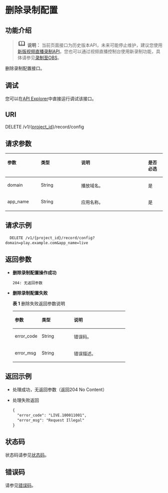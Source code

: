 # 删除录制配置<a name="live_03_0019"></a>

## 功能介绍<a name="section302145549150255"></a>

>![](public_sys-resources/icon-note.gif) **说明：** 
>当前页面接口为历史版本API，未来可能停止维护，建议您使用[新版视频直播录制API](删除录制规则.md)。您也可以通过视频直播控制台使用新录制功能，具体请参见[录制至OBS](https://support.huaweicloud.com/usermanual-live/live_01_0034.html)。

删除录制配置接口。

## 调试<a name="section5734104441314"></a>

您可以在[API Explorer](https://apiexplorer.developer.huaweicloud.com/apiexplorer/doc?product=Live&api=DeleteRecordConfig)中直接运行调试该接口。

## URI<a name="section938693467150255"></a>

DELETE /v1/\{[project\_id](获取项目ID.md)\}/record/config

## 请求参数<a name="section408969435150255"></a>

<a name="table1505591548150255"></a>
<table><thead align="left"><tr id="row460380035150255"><th class="cellrowborder" valign="top" width="21.279999999999998%" id="mcps1.1.5.1.1"><p id="p1093441678150255"><a name="p1093441678150255"></a><a name="p1093441678150255"></a>参数</p>
</th>
<th class="cellrowborder" valign="top" width="25.53%" id="mcps1.1.5.1.2"><p id="p240736716150255"><a name="p240736716150255"></a><a name="p240736716150255"></a>类型</p>
</th>
<th class="cellrowborder" valign="top" width="42.55%" id="mcps1.1.5.1.3"><p id="p1841154147150255"><a name="p1841154147150255"></a><a name="p1841154147150255"></a>说明</p>
</th>
<th class="cellrowborder" valign="top" width="10.639999999999999%" id="mcps1.1.5.1.4"><p id="p2000830373150255"><a name="p2000830373150255"></a><a name="p2000830373150255"></a>是否必选</p>
</th>
</tr>
</thead>
<tbody><tr id="row512116843150255"><td class="cellrowborder" valign="top" width="21.279999999999998%" headers="mcps1.1.5.1.1 "><p id="p1716013655150255"><a name="p1716013655150255"></a><a name="p1716013655150255"></a>domain</p>
</td>
<td class="cellrowborder" valign="top" width="25.53%" headers="mcps1.1.5.1.2 "><p id="p15390153092518"><a name="p15390153092518"></a><a name="p15390153092518"></a>String</p>
</td>
<td class="cellrowborder" valign="top" width="42.55%" headers="mcps1.1.5.1.3 "><p id="p446780089150255"><a name="p446780089150255"></a><a name="p446780089150255"></a>播放域名。</p>
</td>
<td class="cellrowborder" valign="top" width="10.639999999999999%" headers="mcps1.1.5.1.4 "><p id="p1621418420150255"><a name="p1621418420150255"></a><a name="p1621418420150255"></a>是</p>
</td>
</tr>
<tr id="row1334419156150255"><td class="cellrowborder" valign="top" width="21.279999999999998%" headers="mcps1.1.5.1.1 "><p id="p507043876150255"><a name="p507043876150255"></a><a name="p507043876150255"></a>app_name</p>
</td>
<td class="cellrowborder" valign="top" width="25.53%" headers="mcps1.1.5.1.2 "><p id="p239633013259"><a name="p239633013259"></a><a name="p239633013259"></a>String</p>
</td>
<td class="cellrowborder" valign="top" width="42.55%" headers="mcps1.1.5.1.3 "><p id="p1487316810512"><a name="p1487316810512"></a><a name="p1487316810512"></a>应用名称。</p>
</td>
<td class="cellrowborder" valign="top" width="10.639999999999999%" headers="mcps1.1.5.1.4 "><p id="p1396451694150255"><a name="p1396451694150255"></a><a name="p1396451694150255"></a>是</p>
</td>
</tr>
</tbody>
</table>

## 请求示例<a name="section166510757150255"></a>

```
  DELETE /v1/{project_id}/record/config?domain=play.example.com&app_name=live

```

## 返回参数<a name="section1414437010150255"></a>

-   **删除录制配置操作成功**

    ```
    204: 无返回参数
    ```


-   **删除录制配置失败**

    **表 1**  删除失败返回参数说明

    <a name="table1747074843150255"></a>
    <table><thead align="left"><tr id="row1376446358150255"><th class="cellrowborder" valign="top" width="23.810000000000002%" id="mcps1.2.4.1.1"><p id="p921349419150255"><a name="p921349419150255"></a><a name="p921349419150255"></a>参数</p>
    </th>
    <th class="cellrowborder" valign="top" width="28.57%" id="mcps1.2.4.1.2"><p id="p1283554559150255"><a name="p1283554559150255"></a><a name="p1283554559150255"></a>类型</p>
    </th>
    <th class="cellrowborder" valign="top" width="47.620000000000005%" id="mcps1.2.4.1.3"><p id="p232140375150255"><a name="p232140375150255"></a><a name="p232140375150255"></a>说明</p>
    </th>
    </tr>
    </thead>
    <tbody><tr id="row831212191150255"><td class="cellrowborder" valign="top" width="23.810000000000002%" headers="mcps1.2.4.1.1 "><p id="p175610548150255"><a name="p175610548150255"></a><a name="p175610548150255"></a>error_code</p>
    </td>
    <td class="cellrowborder" valign="top" width="28.57%" headers="mcps1.2.4.1.2 "><p id="p1435053319255"><a name="p1435053319255"></a><a name="p1435053319255"></a>String</p>
    </td>
    <td class="cellrowborder" valign="top" width="47.620000000000005%" headers="mcps1.2.4.1.3 "><p id="p1504763382150255"><a name="p1504763382150255"></a><a name="p1504763382150255"></a>错误码。</p>
    </td>
    </tr>
    <tr id="row591082147150255"><td class="cellrowborder" valign="top" width="23.810000000000002%" headers="mcps1.2.4.1.1 "><p id="p488109817150255"><a name="p488109817150255"></a><a name="p488109817150255"></a>error_msg</p>
    </td>
    <td class="cellrowborder" valign="top" width="28.57%" headers="mcps1.2.4.1.2 "><p id="p135413339251"><a name="p135413339251"></a><a name="p135413339251"></a>String</p>
    </td>
    <td class="cellrowborder" valign="top" width="47.620000000000005%" headers="mcps1.2.4.1.3 "><p id="p792578408150255"><a name="p792578408150255"></a><a name="p792578408150255"></a>错误描述。</p>
    </td>
    </tr>
    </tbody>
    </table>


## 返回示例<a name="section1165789372150255"></a>

-   处理成功，无返回参数（返回204 No Content）
-   处理失败返回

    ```
    {
      "error_code": "LIVE.100011001",
      "error_msg": "Request Illegal"
    }
    
    ```


## 状态码<a name="section3507628544"></a>

状态码请参见[状态码](状态码.md)。

## 错误码<a name="section6155182023916"></a>

请参见[错误码](错误码.md)。

